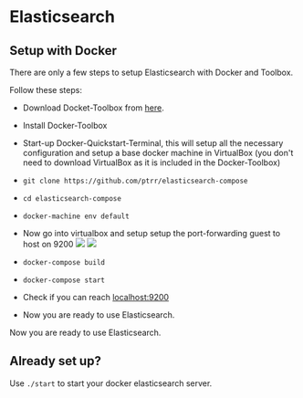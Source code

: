 # Elasticsearch

## Setup with Docker

There are only a few steps to setup Elasticsearch with Docker and Toolbox. 

Follow these steps:

* Download Docket-Toolbox from [here](https://www.docker.com/toolbox).
* Install Docker-Toolbox
* Start-up Docker-Quickstart-Terminal, this will setup all the necessary configuration and setup a base docker machine in VirtualBox (you don't need to download VirtualBox as it is included in the Docker-Toolbox)
* ``git clone https://github.com/ptrr/elasticsearch-compose``
* ``cd elasticsearch-compose``
* ``docker-machine env default``
* Now go into virtualbox and setup setup the port-forwarding guest to host on 9200
![](https://d1ro8r1rbfn3jf.cloudfront.net/ms_7147/yS1SuY9WKzc5ylNTor4ys1IRwGT73Q/dinghy%2B-%2BNetwork%2B2015-09-25%2B09-29-23.png?Expires=1443252584&Signature=YMxWjN3VW9TGBYp7hAj2NuuOy3mdHRkp0WR3wO7jJNpIb8GULBV-VuSLROiGpC2BVlpq-AXNq7fWw7K7bR5WtA8FqzMPuGjKI0aj51Sh9NiY-EjaVnoIHSX2PbhkZml1BU72CqbcMKtfhDBzy0SvsxfrnEtTppgiW3s9BXrveMVbilct7zmIRIzcHaQeJbRTBIdZWVigj37loA8gkSyhRXeSy1Bw4FQ9VvJL~RA7XNarGSl5XFhq-qmaQi6AmfslKNXkytKiXjOTHMcmOWb-TPQscGkjeqvkgq-XwMUtltpi3B8hkvvEVOPagsWg0FFelmwpx3N1YqDh3Iu8wELBTQ__&Key-Pair-Id=APKAJHEJJBIZWFB73RSA)
![](https://d1ro8r1rbfn3jf.cloudfront.net/ms_7147/2PgC8zHkkn0Qv95UQDPeUO48n03VEq/Monosnap%2B2015-09-25%2B09-29-33.png?Expires=1443252650&Signature=WBnVWvWl8SutWP9aLTRM6p70AupWnF97uJHBZay-aYT0viKN~HiYiBbsno1ToVIf4oCTtEIUjwpKb36dnw7qvs3KFTcl87SzJhBQXgYNZ7H20c0-n-BIRfhRyTGIDt6MGI6wRfQtjx6fv1MVBEUOIkz2jMkx3d1XGRkssJ~~oXXK4IhkB-FnanUGCZJS8T65wiOIu3d2Tp9iLIG6iUoFC3FeOd4p57IOH50nBWinn7CQJGhZuoZoaQM2FQ7P45J1MNOM1gDoFs0rbB9yVINlLi9G0FY4QQCS1TTzOnSO3MxyZFljD7okBgvq~2lOb-M-I6dsEjMSMjLfq4mZVjOwBg__&Key-Pair-Id=APKAJHEJJBIZWFB73RSA)

* ``docker-compose build``
* ``docker-compose start``
* Check if you can reach [localhost:9200](http://localhost:9200)
* Now you are ready to use Elasticsearch.

Now you are ready to use Elasticsearch.

## Already set up?
Use ``./start`` to start your docker elasticsearch server.

